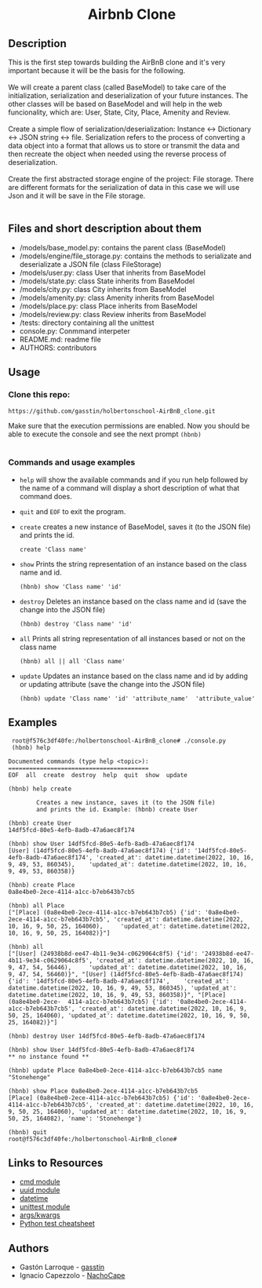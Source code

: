 <h1 align="center">Airbnb Clone</h1>

<h2>Description</h2>

This is the first step towards building the AirBnB clone and it's very important because it will be the basis for the following.<br>
<br>
We will create a parent class (called BaseModel) to take care of the initialization, serialization and deserialization of your future instances. The other classes will be based on BaseModel and will help in the web funcionality, which are: User, State, City, Place, Amenity and Review.<br>
<br>
Create a simple flow of serialization/deserialization: Instance <-> Dictionary <-> JSON string <-> file. Serialization refers to the process of converting a data object into a format that allows us to store or transmit the data and then recreate the object when needed using the reverse process of deserialization.<br>
<br>
Create the first abstracted storage engine of the project: File storage. There are different formats for the serialization of data in this case we will use Json and it will be save in the File storage.<br>
<br>


<h2>Files and short description about them</h2>

- /models/base_model.py:  contains the parent class (BaseModel)
- /models/engine/file_storage.py:  contains the methods to serializate and deserializate a JSON file (class FileStorage)
- /models/user.py:	class User that inherits from BaseModel
- /models/state.py:  class State inherits from BaseModel
- /models/city.py:	class City inherits from BaseModel
- /models/amenity.py:  class Amenity inherits from BaseModel
- /models/place.py:  class Place inherits from BaseModel
- /models/review.py: 	class Review inherits from BaseModel
- /tests:  directory containing all the unittest
- console.py:	Conmmand interpeter
- README.md:	readme file
- AUTHORS: contributors


<h2>Usage</h2>

<h3>Clone this repo:</h3>

`https://github.com/gasstin/holbertonschool-AirBnB_clone.git`

Make sure that the execution permissions are enabled. Now you should be able to execute the console and see the next prompt `(hbnb)`<br>
<br>
<h3>Commands and usage examples</h3>

- `help` will show the available commands and if you run help followed by the name of a command will display a short description of what that command does.
- `quit` and `EOF` to exit the program.
- `create` creates a new instance of BaseModel, saves it (to the JSON file) and prints the id.

      create 'Class name'
      
- `show` Prints the string representation of an instance based on the class name and id.

      (hbnb) show 'Class name' 'id'      

- `destroy` Deletes an instance based on the class name and id (save the change into the JSON file)

      (hbnb) destroy 'Class name' 'id'

- `all` Prints all string representation of all instances based or not on the class name

      (hbnb) all || all 'Class name'

- `update` Updates an instance based on the class name and id by adding or updating attribute (save the change into the JSON file)

      (hbnb) update 'Class name' 'id' 'attribute_name'  'attribute_value'
      


<h2>Examples</h2>

      
     root@f576c3df40fe:/holbertonschool-AirBnB_clone# ./console.py
     (hbnb) help

    Documented commands (type help <topic>):
    ========================================
    EOF  all  create  destroy  help  quit  show  update

    (hbnb) help create

            Creates a new instance, saves it (to the JSON file)
            and prints the id. Example: (hbnb) create User

    (hbnb) create User
    14df5fcd-80e5-4efb-8adb-47a6aec8f174
    
    (hbnb) show User 14df5fcd-80e5-4efb-8adb-47a6aec8f174
    [User] (14df5fcd-80e5-4efb-8adb-47a6aec8f174) {'id': '14df5fcd-80e5-4efb-8adb-47a6aec8f174', 'created_at': datetime.datetime(2022, 10, 16, 9, 49, 53, 860345),    'updated_at': datetime.datetime(2022, 10, 16, 9, 49, 53, 860358)}
    
    (hbnb) create Place
    0a8e4be0-2ece-4114-a1cc-b7eb643b7cb5
    
    (hbnb) all Place
    ["[Place] (0a8e4be0-2ece-4114-a1cc-b7eb643b7cb5) {'id': '0a8e4be0-2ece-4114-a1cc-b7eb643b7cb5', 'created_at': datetime.datetime(2022, 10, 16, 9, 50, 25, 164060),     'updated_at': datetime.datetime(2022, 10, 16, 9, 50, 25, 164082)}"]
    
    (hbnb) all
    ["[User] (24938b8d-ee47-4b11-9e34-c0629064c8f5) {'id': '24938b8d-ee47-4b11-9e34-c0629064c8f5', 'created_at': datetime.datetime(2022, 10, 16, 9, 47, 54, 56446),     'updated_at': datetime.datetime(2022, 10, 16, 9, 47, 54, 56460)}", "[User] (14df5fcd-80e5-4efb-8adb-47a6aec8f174) {'id': '14df5fcd-80e5-4efb-8adb-47a6aec8f174',    'created_at': datetime.datetime(2022, 10, 16, 9, 49, 53, 860345), 'updated_at': datetime.datetime(2022, 10, 16, 9, 49, 53, 860358)}", "[Place] (0a8e4be0-2ece-  4114-a1cc-b7eb643b7cb5) {'id': '0a8e4be0-2ece-4114-a1cc-b7eb643b7cb5', 'created_at': datetime.datetime(2022, 10, 16, 9, 50, 25, 164060), 'updated_at': datetime.datetime(2022, 10, 16, 9, 50, 25, 164082)}"]
    
    (hbnb) destroy User 14df5fcd-80e5-4efb-8adb-47a6aec8f174
    
    (hbnb) show User 14df5fcd-80e5-4efb-8adb-47a6aec8f174
    ** no instance found **
    
    (hbnb) update Place 0a8e4be0-2ece-4114-a1cc-b7eb643b7cb5 name "Stonehenge"
    
    (hbnb) show Place 0a8e4be0-2ece-4114-a1cc-b7eb643b7cb5
    [Place] (0a8e4be0-2ece-4114-a1cc-b7eb643b7cb5) {'id': '0a8e4be0-2ece-4114-a1cc-b7eb643b7cb5', 'created_at': datetime.datetime(2022, 10, 16, 9, 50, 25, 164060), 'updated_at': datetime.datetime(2022, 10, 16, 9, 50, 25, 164082), 'name': 'Stonehenge'}
    
    (hbnb) quit
    root@f576c3df40fe:/holbertonschool-AirBnB_clone#
      
      
      
<h2>Links to Resources</h2>

- [cmd module](https://docs.python.org/3.4/library/cmd.html)
- [uuid module](https://docs.python.org/3.4/library/uuid.html)
- [datetime](https://docs.python.org/3.4/library/datetime.html)
- [unittest module](https://docs.python.org/3.4/library/unittest.html#module-unittest)
- [args/kwargs](https://yasoob.me/2013/08/04/args-and-kwargs-in-python-explained/)
- [Python test cheatsheet](https://www.pythonsheets.com/notes/python-tests.html)

<h2>Authors</h2>

- Gastón Larroque     - [gasstin](https://github.com/gasstin)
- Ignacio Capezzolo   - [NachoCape](https://github.com/NachoCape)
